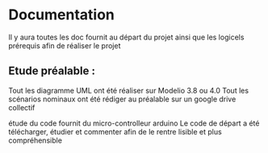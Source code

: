 # Documentation
Il y aura toutes les doc fournit au départ du projet ainsi que les logicels prérequis afin de réaliser le projet




Etude préalable :
-----------------
Tout les diagramme UML ont été réaliser sur Modelio 3.8 ou 4.0
Tout les scénarios nominaux ont été rédiger au préalable sur un google drive collectif

étude du code fournit du micro-controlleur arduino
Le code de départ a été télécharger, étudier et commenter afin de le rentre lisible et plus compréhensible 
